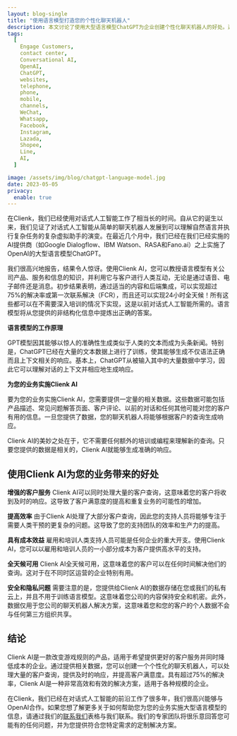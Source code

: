 ```yaml
---
layout: blog-single
title: "使用语言模型打造您的个性化聊天机器人"
description: 本文讨论了使用大型语言模型ChatGPT为企业创建个性化聊天机器人的好处。通过正确的内容和后端集成，ChatGPT可以实现超过75％的高解决率，用于处理客户查询。这种解决方案高效且有效，为企业提供了提供更好的客户服务同时降低成本的方法。文章还强调了Clienk与ChatGPT合作的经验，并邀请读者了解更多有关如何为自己的企业实施该技术的信息。
tags:
  [
    Engage Customers,
    contact center,
    Conversational AI,
    OpenAI,
    ChatGPT,
    websites,
    telephone,
    phone,
    mobile,
    channels,
    WeChat,
    Whatsapp,
    Facebook,
    Instagram,
    Lazada,
    Shopee,
    Line,
    AI,
  ]

image: /assets/img/blog/chatgpt-language-model.jpg
date: 2023-05-05
privacy:
  enable: true
---
```


在Clienk，我们已经使用对话式人工智能工作了相当长的时间。自从它的诞生以来，我们见证了对话式人工智能从简单的聊天机器人发展到可以理解自然语言并执行复杂任务的复杂虚拟助手的演变。在最近几个月中，我们已经在我们已经实施的AI提供商（如Google Dialogflow、IBM Watson、RASA和Fano.ai）之上实施了OpenAI的大型语言模型ChatGPT。

我们很高兴地报告，结果令人惊讶。使用Clienk AI，您可以教授语言模型有关公司产品、服务和信息的知识，并利用它与客户进行人类互动，无论是通过语音、电子邮件还是消息。初步结果表明，通过适当的内容和后端集成，可以实现超过75%的解决率或第一次联系解决（FCR），而且还可以实现24小时全天候！所有这些都可以在不需要深入培训的情况下实现，这是以前对话式人工智能所需的。语言模型将从您提供的非结构化信息中提炼出正确的答案。

**语言模型的工作原理**

GPT模型因其能够以惊人的准确性生成类似于人类的文本而成为头条新闻。特别是，ChatGPT已经在大量的文本数据上进行了训练，使其能够生成不仅语法正确而且上下文相关的响应。基本上，ChatGPT从被输入其中的大量数据中学习，因此它可以理解对话的上下文并相应地生成响应。

**为您的业务实施Clienk AI**

要为您的业务实施Clienk AI，您需要提供一定量的相关数据。这些数据可能包括产品描述、常见问题解答页面、客户评论、以前的对话和任何其他可能对您的客户有用的信息。一旦您提供了数据，您的聊天机器人将能够根据客户的查询生成响应。

Clienk AI的美妙之处在于，它不需要任何额外的培训或编程来理解新的查询。只要您提供的数据是相关的，Clienk AI就能够生成准确的响应。

## 使用Clienk AI为您的业务带来的好处

**增强的客户服务**
Clienk AI可以同时处理大量的客户查询，这意味着您的客户将收到及时的响应。这导致了客户满意度的提高和重复业务的可能性的增加。

**提高效率**
由于Clienk AI处理了大部分客户查询，因此您的支持人员将能够专注于需要人类干预的更复杂的问题。这导致了您的支持团队的效率和生产力的提高。

**具有成本效益**
雇用和培训人类支持人员可能是任何企业的重大开支。使用Clienk AI，您可以以雇用和培训人员的一小部分成本为客户提供高水平的支持。

**全天候可用**
Clienk AI全天候可用，这意味着您的客户可以在任何时间解决他们的查询。这对于在不同时区运营的企业特别有用。

**安全和隐私问题**
需要注意的是，您提供给Clienk AI的数据存储在您或我们的私有云上，并且不用于训练语言模型。这意味着您公司的内容保持安全和机密。此外，数据仅用于您公司的聊天机器人解决方案，这意味着您和您的客户的个人数据不会与任何第三方组织共享。

## 结论

Clienk AI是一款改变游戏规则的产品，适用于希望提供更好的客户服务并同时降低成本的企业。通过提供相关数据，您可以创建一个个性化的聊天机器人，可以处理大量的客户查询，提供及时的响应，并提高客户满意度。具有超过75%的解决率，Clienk AI是一种非常高效和有效的解决方案，适用于各种规模的企业。

在Clienk，我们已经在对话式人工智能的前沿工作了很多年，我们很高兴能够与OpenAI合作。如果您想了解更多关于如何帮助您为您的业务实施大型语言模型的信息，请通过我们的[联系我们](/contact-us/)表格与我们联系。我们的专家团队将很乐意回答您可能有的任何问题，并为您提供符合您特定需求的定制解决方案。